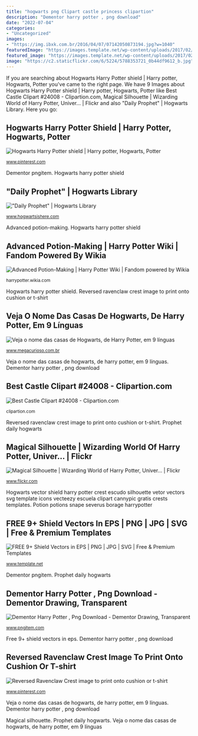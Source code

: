```yaml
---
title: "hogwarts png Clipart castle princess clipartion"
description: "Dementor harry potter , png download"
date: "2022-07-04"
categories:
- "Uncategorized"
images:
- "https://img.ibxk.com.br/2016/04/07/07142050873194.jpg?w=1040"
featuredImage: "https://images.template.net/wp-content/uploads/2017/02/22084803/School-Shield-Vector.jpg"
featured_image: "https://images.template.net/wp-content/uploads/2017/02/22084803/School-Shield-Vector.jpg"
image: "https://c2.staticflickr.com/6/5224/5788353721_0b44df9612_b.jpg"
---
```


If you are searching about Hogwarts Harry Potter shield | Harry potter, Hogwarts, Potter you've came to the right page. We have 9 Images about Hogwarts Harry Potter shield | Harry potter, Hogwarts, Potter like Best Castle Clipart #24008 - Clipartion.com, Magical Silhouette | Wizarding World of Harry Potter, Univer… | Flickr and also &quot;Daily Prophet&quot; | Hogwarts Library. Here you go:

## Hogwarts Harry Potter Shield | Harry Potter, Hogwarts, Potter

![Hogwarts Harry Potter shield | Harry potter, Hogwarts, Potter](https://i.pinimg.com/736x/fc/ff/d6/fcffd6d826d66bc23686f879ebf83b88.jpg "Reversed ravenclaw crest image to print onto cushion or t-shirt")

<small>www.pinterest.com</small>

Dementor pngitem. Hogwarts harry potter shield

## &quot;Daily Prophet&quot; | Hogwarts Library

![&quot;Daily Prophet&quot; | Hogwarts Library](http://burrow.hogwartsishere.com/media/book_covers/517aea323622ab6030a8fd3d2b3ac2c4.png "Advanced potion-making")

<small>www.hogwartsishere.com</small>

Advanced potion-making. Hogwarts harry potter shield

## Advanced Potion-Making | Harry Potter Wiki | Fandom Powered By Wikia

![Advanced Potion-Making | Harry Potter Wiki | Fandom powered by Wikia](http://vignette3.wikia.nocookie.net/harrypotter/images/b/b9/Advanced_Potion_Making..png/revision/latest?cb=20150115070805 "Dementor harry potter , png download")

<small>harrypotter.wikia.com</small>

Hogwarts harry potter shield. Reversed ravenclaw crest image to print onto cushion or t-shirt

## Veja O Nome Das Casas De Hogwarts, De Harry Potter, Em 9 Línguas

![Veja o nome das casas de Hogwarts, de Harry Potter, em 9 línguas](https://img.ibxk.com.br/2016/04/07/07142050873194.jpg?w=1040 "Advanced potion-making")

<small>www.megacurioso.com.br</small>

Veja o nome das casas de hogwarts, de harry potter, em 9 línguas. Dementor harry potter , png download

## Best Castle Clipart #24008 - Clipartion.com

![Best Castle Clipart #24008 - Clipartion.com](https://clipartion.com/wp-content/uploads/2015/12/princess-castle-clipart-black-and-white-free-830x855.png "Potion potions snape severus borage harrypotter")

<small>clipartion.com</small>

Reversed ravenclaw crest image to print onto cushion or t-shirt. Prophet daily hogwarts

## Magical Silhouette | Wizarding World Of Harry Potter, Univer… | Flickr

![Magical Silhouette | Wizarding World of Harry Potter, Univer… | Flickr](https://c2.staticflickr.com/6/5224/5788353721_0b44df9612_b.jpg "Reversed ravenclaw crest image to print onto cushion or t-shirt")

<small>www.flickr.com</small>

Hogwarts vector shield harry potter crest escudo silhouette vetor vectors svg template icons vecteezy escuela clipart cannypic gratis crests templates. Potion potions snape severus borage harrypotter

## FREE 9+ Shield Vectors In EPS | PNG | JPG | SVG | Free &amp; Premium Templates

![FREE 9+ Shield Vectors in EPS | PNG | JPG | SVG | Free &amp; Premium Templates](https://images.template.net/wp-content/uploads/2017/02/22084803/School-Shield-Vector.jpg "Ravenclaw potter harry crest hogwarts corvonero houses crests sign")

<small>www.template.net</small>

Dementor pngitem. Prophet daily hogwarts

## Dementor Harry Potter , Png Download - Dementor Drawing, Transparent

![Dementor Harry Potter , Png Download - Dementor Drawing, Transparent](https://png.pngitem.com/pimgs/s/572-5726144_illustration-png-download-harry-potter-dementor-png-transparent.png "Prophet daily hogwarts")

<small>www.pngitem.com</small>

Free 9+ shield vectors in eps. Dementor harry potter , png download

## Reversed Ravenclaw Crest Image To Print Onto Cushion Or T-shirt

![Reversed Ravenclaw Crest image to print onto cushion or t-shirt](https://i.pinimg.com/736x/9d/44/38/9d4438ac4a10058f23832d41644c6e3e--cushions-cloths.jpg "Best castle clipart #24008")

<small>www.pinterest.com</small>

Veja o nome das casas de hogwarts, de harry potter, em 9 línguas. Dementor harry potter , png download

Magical silhouette. Prophet daily hogwarts. Veja o nome das casas de hogwarts, de harry potter, em 9 línguas
